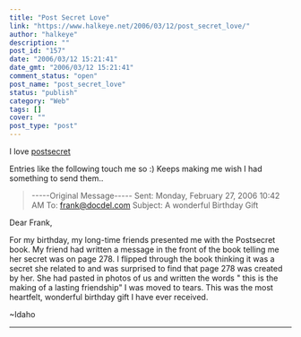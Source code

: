 ```yaml
---
title: "Post Secret Love"
link: "https://www.halkeye.net/2006/03/12/post_secret_love/"
author: "halkeye"
description: ""
post_id: "157"
date: "2006/03/12 15:21:41"
date_gmt: "2006/03/12 15:21:41"
comment_status: "open"
post_name: "post_secret_love"
status: "publish"
category: "Web"
tags: []
cover: ""
post_type: "post"
---
```


I love [postsecret](http://postsecret.blogspot.com/)

Entries like the following touch me so :) Keeps making me wish I had something to send them..



> \-----Original Message-----
Sent: Monday, February 27, 2006 10:42 AM
To: frank@docdel.com
Subject: A wonderful Birthday Gift

Dear Frank,

For my birthday, my long-time friends presented me with the Postsecret book. My friend had written a message in the front of the book telling me her secret was on page 278. I flipped through the book thinking it was a secret she related to and was surprised to find that page 278 was created by her. She had pasted in photos of us and written the words " this is the making of a lasting friendship" I was moved to tears. This was the most heartfelt, wonderful birthday gift I have ever received.

~Idaho  

--------------------------